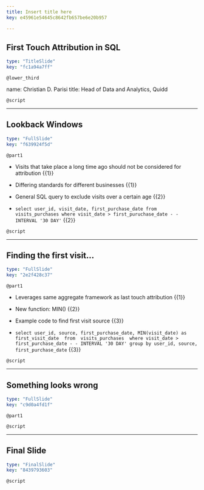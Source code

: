 ```yaml
---
title: Insert title here
key: e45961e54645c8642fb657be6e20b957

---
```

## First Touch Attribution in SQL

```yaml
type: "TitleSlide"
key: "fc1a94a7ff"
```

`@lower_third`

name: Christian D. Parisi
title: Head of Data and Analytics, Quidd


`@script`



---
## Lookback Windows

```yaml
type: "FullSlide"
key: "f639924f5d"
```

`@part1`
- Visits that take place a long time ago should not be considered for attribution  {{1}}

- Differing standards for different businesses  {{1}}

- General SQL query to exclude visits over a certain age  {{2}}

- `select user_id, visit_date, first_purchase_date from visits_purchases where visit_date > first_puruchase_date - - INTERVAL '30 DAY'`  {{2}}


`@script`



---
## Finding the first visit...

```yaml
type: "FullSlide"
key: "2e2f428c37"
```

`@part1`
- Leverages same aggregate framework as last touch attribution {{1}}

- New function: MIN() {{2}}

- Example code to find first visit source {{3}}

- `select user_id, source, first_purchase_date, MIN(visit_date) as first_visit_date 
from 
visits_purchases 
where visit_date > first_purchase_date - - INTERVAL '30 DAY'
group by user_id, source, first_purchase_date` {{3}}


`@script`



---
## Something looks wrong

```yaml
type: "FullSlide"
key: "c9d0a4fd1f"
```

`@part1`



`@script`



---
## Final Slide

```yaml
type: "FinalSlide"
key: "8439793603"
```

`@script`


